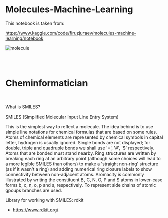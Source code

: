 # Molecules-Machine-Learning



This notebook is taken from:

https://www.kaggle.com/code/firuzjuraev/molecules-machine-learning/notebook

![molecule](https://user-images.githubusercontent.com/74653444/177920837-84a2b529-3c6e-4b51-88f4-223f36ed9608.png)


</br>

</br>

# Cheminformatician

</br>

What is SMILES?

SMILES (Simplified Molecular Input Line Entry System)

This is the simplest way to reflect a molecule. The idea behind is to use simple line notations for chemical formulas that are based on some rules. Atoms of chemical elements are represented by chemical symbols in capital letter, hydrogen is usually ignored. Single bonds are not displayed; for double, triple and quadruple bonds we shall use '=', '#', '$' respectively. Atoms that are bonded must stand nearby. Ring structures are written by breaking each ring at an arbitrary point (although some choices will lead to a more legible SMILES than others) to make a 'straight non-ring' structure (as if it wasn't a ring) and adding numerical ring closure labels to show connectivity between non-adjacent atoms. Aromacity is commonly illustrated by writing the constituent B, C, N, O, P and S atoms in lower-case forms b, c, n, o, p and s, respectively. To represent side chains of atomic gpoups branches are used.

 Library for working with SMILES: rdkit
 
 - https://www.rdkit.org/
